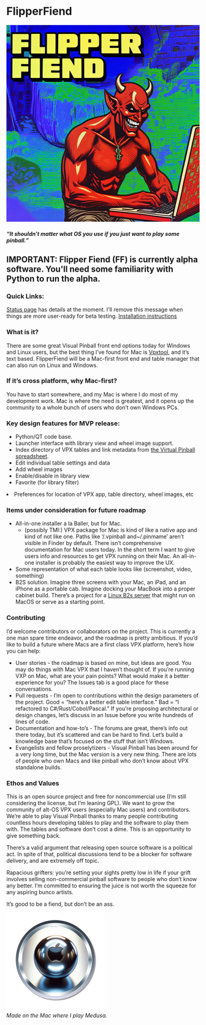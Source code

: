 <h1>FlipperFiend</h1>

<img src="./images/FlipperFiend_1024.jpg" alt="FlipperFiend" width="512" height="512">

<h4><em>“It shouldn’t matter what OS you use if you just want to play some pinball.”</em></h4>

<h2>IMPORTANT: Flipper Fiend (FF) is currently alpha software. You'll need some familiarity with Python to run the alpha.</h2>

<h3> Quick Links:</h3>
<p><a href="./status.md">Status page</a> has details at the moment. I'll remove this message when things are more user-ready for beta testing.
<a href="./Installation.md">Installation instructions</a>
<h3>What is it?</h3>

<p>There are some great Visual Pinball front end options today for Windows and Linux users, but the best thing I’ve found for Mac is <a href="https://github.com/francisdb/vpxtool">Vpxtool</a>, and it’s text based. FlipperFiend will be a Mac-first front end and table manager that can also run on Linux and Windows.</p>

<h3>If it’s cross platform, why Mac-first?</h3>

<p>You have to start somewhere, and my Mac is where I do most of my development work. Mac is where the need is greatest, and it opens up the community to a whole bunch of users who don’t own Windows PCs. </p>

<h3>Key design features for MVP release:</h3>

<ul>
	<li>Python/QT code base.</li>
	<li>Launcher interface with library view and wheel image support.</li>
	<li>Index directory of VPX tables and link metadata from <a href="https://virtual-pinball-spreadsheet.web.app" title="the Virtual Pinball spreadsheet">the Virtual Pinball spreadsheet</a>.</li>
	<li>Edit individual table settings and data
		<li>Add wheel images</li>
		<li>Enable/disable in library view</li>
		<li>Favorite (for library filter)</li>
		</ul></li>
	<li>Preferences for location of VPX app, table directory, wheel images, etc</li>
</ul>

<h3>Items under consideration for future roadmap</h3>

<ul>
	<li>All-in-one installer a la Baller, but for Mac.
	<ul>
		<li>(possibly TMI:) VPX package for Mac is kind of like a native app and kind of not like one. Paths like ‘/.vpinball and~/.pinmame’ aren’t visible in Finder by default. There isn’t comprehensive documentation for Mac users today. In the short term I want to give users info and resources to get VPX running on their Mac. An all-in-one installer is probably the easiest way to improve the UX.</li>
		</ul></li>
	<li>Some representation of what each table looks like (screenshot, video, something)</li>
	<li>B2S solution. Imagine three screens with your Mac, an iPad, and an iPhone as a portable cab. Imagine docking your MacBook into a proper cabinet build. There’s a project for a <a href="https://github.com/jsm174/vpxds">Linux B2s server</a> that might run on MacOS or serve as a starting point.</li>
</ul>

<h3>Contributing</h3>

<p>I’d welcome contributors or collaborators on the project. This is currently a one man spare time endeavor, and the roadmap is pretty ambitious. If you’d like to build a future where Macs are a first class VPX platform, here’s how you can help:</p>

<ul>
	<li>User stories - the roadmap is based on mine, but ideas are good. You may do things with Mac VPX that I haven’t thought of. If you’re running VXP on Mac, what are your pain points? What would make it a better experience for you? The Issues tab is a good place for these conversations.</li>
	<li>Pull requests - I’m open to contributions within the design parameters of the project. Good = “here’s a better edit table interface.” Bad = “I refactored to C#/Rust/Cobol/Pascal.” If you’re proposing architectural or design changes, let’s discuss in an Issue before you write hundreds of lines of code.</li>
	<li>Documentation and how-to’s - The forums are great, there’s info out there today, but it’s scattered and can be hard to find. Let’s build a knowledge base that’s focused on the stuff that isn’t Windows.</li>
	<li>Evangelists and fellow proselytizers - Visual Pinball has been around for a very long time, but the Mac version is a very new thing. There are lots of people who own Macs and like pinball who don’t know about VPX standalone builds. </li>
</ul>

<h3>Ethos and Values</h3>

<p>This is an open source project and free for noncommercial use (I’m still considering the license, but I’m leaning GPL). We want to grow the community of alt-OS VPX users (especially Mac users) and contributors. We’re able to play Visual Pinball thanks to many people contributing countless hours developing tables to play and the software to play them with. The tables and software don’t cost a dime. This is an opportunity to give something back.</p>

<p>There’s a valid argument that releasing open source software is a political act. In spite of that, political discussions tend to be a blocker for software delivery, and are extremely off topic.</p>

<p>Rapacious grifters: you’re setting your sights pretty low in life if your grift involves selling non-commercial pinball software to people who don’t know any better. I’m committed to ensuring the juice is not worth the squeeze for any aspiring bunco artists. </p>

<p>It’s good to be a fiend, but don’t be an ass.</p>

<p><img src="./images/defaultimg.png" alt="Mac Pinball logo" width="256" height="256"><br>
<i>Made on the Mac where I play Medusa.</i></p>

